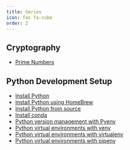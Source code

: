 ```yaml
---
title: Series
icon: fas fa-cube
order: 2
---
```


## Cryptography

- <a href="../posts/prime-numbers">Prime Numbers</a>


## Python Development Setup

- <a href="../posts/install-python">Install Python</a>
- <a href="../posts/install-python-brew">Install Python using HomeBrew</a>
- <a href="../posts/install-python-source">Install Python from source</a>
- <a href="../posts/conda">Install conda</a>
- <a href="../posts/pyenv">Python version management with Pyenv</a>
- <a href="../posts/python-virtual-environments-with-venv">Python virtual environments with venv</a>
- <a href="../posts/python-virtual-environments-with-virtualenv">Python virtual environments with virtualenv</a>
- <a href="../posts/python-virtual-environments-with-pipenv">Python virtual environments with pipenv</a>